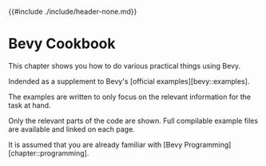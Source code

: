 {{#include ./include/header-none.md}}

# Bevy Cookbook

This chapter shows you how to do various practical things using Bevy.

Indended as a supplement to Bevy's [official examples][bevy::examples].

The examples are written to only focus on the relevant information for the
task at hand.

Only the relevant parts of the code are shown. Full compilable example files
are available and linked on each page.

It is assumed that you are already familiar with
[Bevy Programming][chapter::programming].
